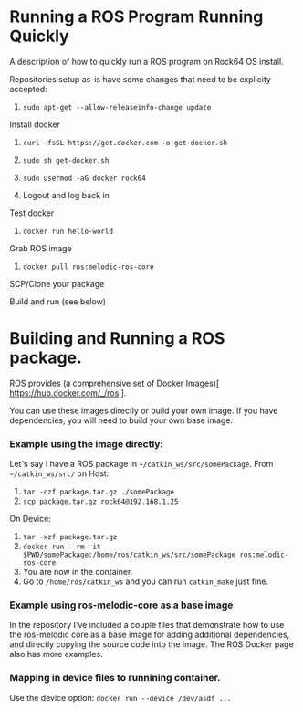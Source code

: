 # Running a ROS Program Running Quickly
A description of how to quickly run a ROS program on Rock64 OS install.

Repositories setup as-is have some changes that need to be explicity accepted:

1. `sudo apt-get --allow-releaseinfo-change update`

Install docker

1. `curl -fsSL https://get.docker.com -o get-docker.sh`
2. `sudo sh get-docker.sh` 
3. `sudo usermod -aG docker rock64`
 
4. Logout and log back in

Test docker

1. `docker run hello-world`

Grab ROS image

1. `docker pull ros:melodic-ros-core`

SCP/Clone your package

Build and run (see below)

# Building and Running a ROS package.
ROS provides (a comprehensive set of Docker Images)[ https://hub.docker.com/_/ros ].

You can use these images directly or build your own image. If you have dependencies, you will need to build your own base image.

### Example using the image directly:
Let's say I have a ROS package in `~/catkin_ws/src/somePackage`.
From `~/catkin_ws/src/` on Host:
1. `tar -czf package.tar.gz ./somePackage`
2. `scp package.tar.gz rock64@192.168.1.25`

On Device:
1. `tar -xzf package.tar.gz`
2. `docker run --rm -it $PWD/somePackage:/home/ros/catkin_ws/src/somePackage ros:melodic-ros-core`
3. You are now in the container.
4. Go to `/home/ros/catkin_ws` and you can run `catkin_make` just fine.

### Example using ros-melodic-core as a base image
In the repository I've included a couple files that demonstrate how to use the ros-melodic core as a base image for adding additional dependencies, and directly copying the source code into the image. The ROS Docker page also has more examples.

### Mapping in device files to runnining container.
Use the device option: `docker run --device /dev/asdf ...` 
